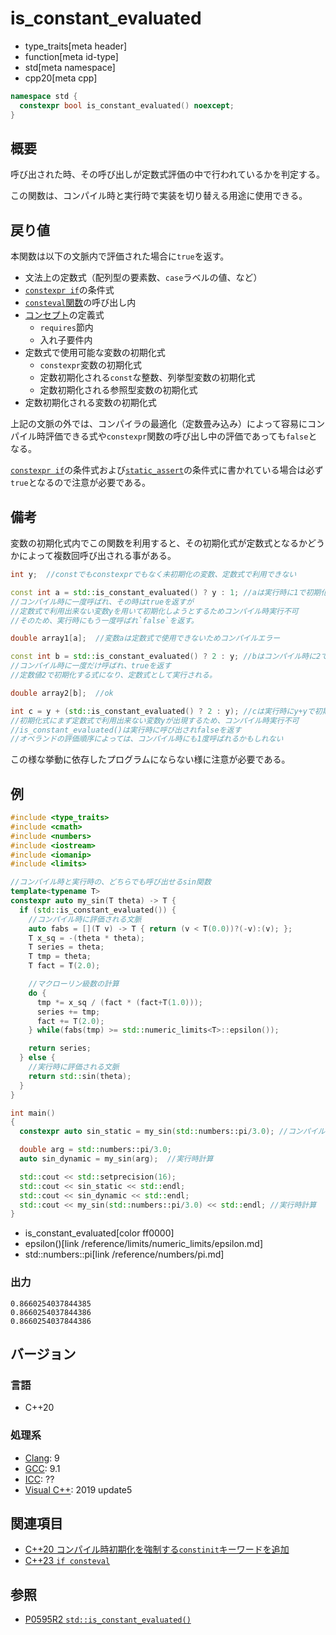 # is_constant_evaluated
* type_traits[meta header]
* function[meta id-type]
* std[meta namespace]
* cpp20[meta cpp]

```cpp
namespace std {
  constexpr bool is_constant_evaluated() noexcept;
}
```

## 概要
呼び出された時、その呼び出しが定数式評価の中で行われているかを判定する。

この関数は、コンパイル時と実行時で実装を切り替える用途に使用できる。


## 戻り値
本関数は以下の文脈内で評価された場合に`true`を返す。

- 文法上の定数式（配列型の要素数、`case`ラベルの値、など）
- [`constexpr if`](/lang/cpp17/if_constexpr.md)の条件式
- [`consteval`関数](/lang/cpp20/immediate_functions.md)の呼び出し内
- [コンセプト](/lang/cpp20/concepts.md)の定義式
    - `requires`節内
    - 入れ子要件内
- 定数式で使用可能な変数の初期化式
    - `constexpr`変数の初期化式
    - 定数初期化される`const`な整数、列挙型変数の初期化式
    - 定数初期化される参照型変数の初期化式
- 定数初期化される変数の初期化式

上記の文脈の外では、コンパイラの最適化（定数畳み込み）によって容易にコンパイル時評価できる式や`constexpr`関数の呼び出し中の評価であっても`false`となる。

[`constexpr if`](/lang/cpp17/if_constexpr.md)の条件式および[`static_assert`](/lang/cpp11/static_assert.md)の条件式に書かれている場合は必ず`true`となるので注意が必要である。


## 備考

変数の初期化式内でこの関数を利用すると、その初期化式が定数式となるかどうかによって複数回呼び出される事がある。

```cpp
int y;  //constでもconstexprでもなく未初期化の変数、定数式で利用できない

const int a = std::is_constant_evaluated() ? y : 1; //aは実行時に1で初期化される
//コンパイル時に一度呼ばれ、その時はtrueを返すが
//定数式で利用出来ない変数yを用いて初期化しようとするためコンパイル時実行不可
//そのため、実行時にもう一度呼ばれ`false`を返す。

double array1[a];  //変数aは定数式で使用できないためコンパイルエラー

const int b = std::is_constant_evaluated() ? 2 : y; //bはコンパイル時に2で初期化される
//コンパイル時に一度だけ呼ばれ、trueを返す
//定数値2で初期化する式になり、定数式として実行される。

double array2[b];  //ok

int c = y + (std::is_constant_evaluated() ? 2 : y); //cは実行時にy+yで初期化される（yの初期化がされない場合未定義動作）
//初期化式にまず定数式で利用出来ない変数yが出現するため、コンパイル時実行不可
//is_constant_evaluated()は実行時に呼び出されfalseを返す
//オペランドの評価順序によっては、コンパイル時にも1度呼ばれるかもしれない
```

この様な挙動に依存したプログラムにならない様に注意が必要である。

## 例
```cpp example
#include <type_traits>
#include <cmath>
#include <numbers>
#include <iostream>
#include <iomanip>
#include <limits>

//コンパイル時と実行時の、どちらでも呼び出せるsin関数
template<typename T>
constexpr auto my_sin(T theta) -> T {
  if (std::is_constant_evaluated()) {
    //コンパイル時に評価される文脈
    auto fabs = [](T v) -> T { return (v < T(0.0))?(-v):(v); };
    T x_sq = -(theta * theta);
    T series = theta;
    T tmp = theta;
    T fact = T(2.0);

    //マクローリン級数の計算
    do {
      tmp *= x_sq / (fact * (fact+T(1.0)));
      series += tmp;
      fact += T(2.0);
    } while(fabs(tmp) >= std::numeric_limits<T>::epsilon());

    return series;
  } else {
    //実行時に評価される文脈
    return std::sin(theta);
  }
}

int main()
{
  constexpr auto sin_static = my_sin(std::numbers::pi/3.0); //コンパイル時計算

  double arg = std::numbers::pi/3.0;
  auto sin_dynamic = my_sin(arg);  //実行時計算

  std::cout << std::setprecision(16);
  std::cout << sin_static << std::endl;
  std::cout << sin_dynamic << std::endl;
  std::cout << my_sin(std::numbers::pi/3.0) << std::endl; //実行時計算
}
```
* is_constant_evaluated[color ff0000]
* epsilon()[link /reference/limits/numeric_limits/epsilon.md]
* std::numbers::pi[link /reference/numbers/pi.md]

### 出力
```
0.8660254037844385
0.8660254037844386
0.8660254037844386
```

## バージョン
### 言語
- C++20

### 処理系
- [Clang](/implementation.md#clang): 9
- [GCC](/implementation.md#gcc): 9.1
- [ICC](/implementation.md#icc): ??
- [Visual C++](/implementation.md#visual_cpp): 2019 update5

## 関連項目
- [C++20 コンパイル時初期化を強制する`constinit`キーワードを追加](/lang/cpp20/constinit.md)
- [C++23 `if consteval`](/lang/cpp23/if_consteval.md.nolink)

## 参照
- [P0595R2 `std::is_constant_evaluated()`](http://www.open-std.org/jtc1/sc22/wg21/docs/papers/2018/p0595r2.html)
